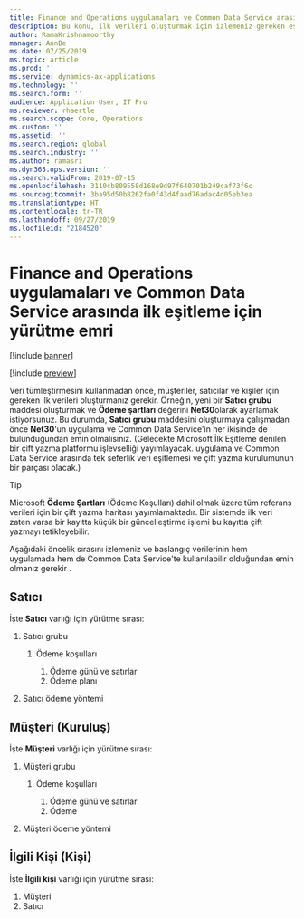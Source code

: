 ```yaml
---
title: Finance and Operations uygulamaları ve Common Data Service arasında ilk eşitleme için yürütme emri
description: Bu konu, ilk verileri oluşturmak için izlemeniz gereken eşitleme sırasını belirtir.
author: RamaKrishnamoorthy
manager: AnnBe
ms.date: 07/25/2019
ms.topic: article
ms.prod: ''
ms.service: dynamics-ax-applications
ms.technology: ''
ms.search.form: ''
audience: Application User, IT Pro
ms.reviewer: rhaertle
ms.search.scope: Core, Operations
ms.custom: ''
ms.assetid: ''
ms.search.region: global
ms.search.industry: ''
ms.author: ramasri
ms.dyn365.ops.version: ''
ms.search.validFrom: 2019-07-15
ms.openlocfilehash: 3110cb809558d168e9d97f640701b249caf73f6c
ms.sourcegitcommit: 3ba95d50b8262fa0f43d4faad76adac4d05eb3ea
ms.translationtype: HT
ms.contentlocale: tr-TR
ms.lasthandoff: 09/27/2019
ms.locfileid: "2184520"
---
```

# <a name="execution-order-for-initial-synchronization-of-finance-and-operations-apps-and-common-data-service"></a>Finance and Operations uygulamaları ve Common Data Service arasında ilk eşitleme için yürütme emri

[!include [banner](../includes/banner.md)]

[!include [preview](../includes/preview-banner.md)]

Veri tümleştirmesini kullanmadan önce, müşteriler, satıcılar ve kişiler için gereken ilk verileri oluşturmanız gerekir. Örneğin, yeni bir **Satıcı grubu** maddesi oluşturmak ve **Ödeme şartları** değerini **Net30**olarak ayarlamak istiyorsunuz. Bu durumda, **Satıcı grubu** maddesini oluşturmaya çalışmadan önce **Net30**'un uygulama ve Common Data Service'in her ikisinde de bulunduğundan emin olmalısınız. (Gelecekte Microsoft İlk Eşitleme denilen bir çift yazma platformu işlevselliği yayımlayacak. uygulama ve Common Data Service arasında tek seferlik veri eşitlemesi ve çift yazma kurulumunun bir parçası olacak.)

> [!TIP]
> Microsoft **Ödeme Şartları** (Ödeme Koşulları) dahil olmak üzere tüm referans verileri için bir çift yazma haritası yayımlamaktadır. Bir sistemde ilk veri zaten varsa bir kayıtta küçük bir güncelleştirme işlemi bu kayıtta çift yazmayı tetikleyebilir.

Aşağıdaki öncelik sırasını izlemeniz ve başlangıç verilerinin hem uygulamada hem de Common Data Service'te kullanılabilir olduğundan emin olmanız gerekir .

## <a name="vendor"></a>Satıcı

İşte **Satıcı** varlığı için yürütme sırası:

1. Satıcı grubu

    1. Ödeme koşulları

        1. Ödeme günü ve satırlar
        2. Ödeme planı

2. Satıcı ödeme yöntemi

## <a name="customer-organization"></a>Müşteri (Kuruluş)

İşte **Müşteri** varlığı için yürütme sırası:

1. Müşteri grubu

    1. Ödeme koşulları

        1. Ödeme günü ve satırlar
        2. Ödeme 

2. Müşteri ödeme yöntemi

## <a name="contact-person"></a>İlgili Kişi (Kişi)

İşte **İlgili kişi** varlığı için yürütme sırası:

1. Müşteri
2. Satıcı
